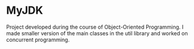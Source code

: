 # MyJDK
Project developed during the course of Object-Oriented Programming.
I made smaller version of the main classes in the util library and worked on concurrent programming.
